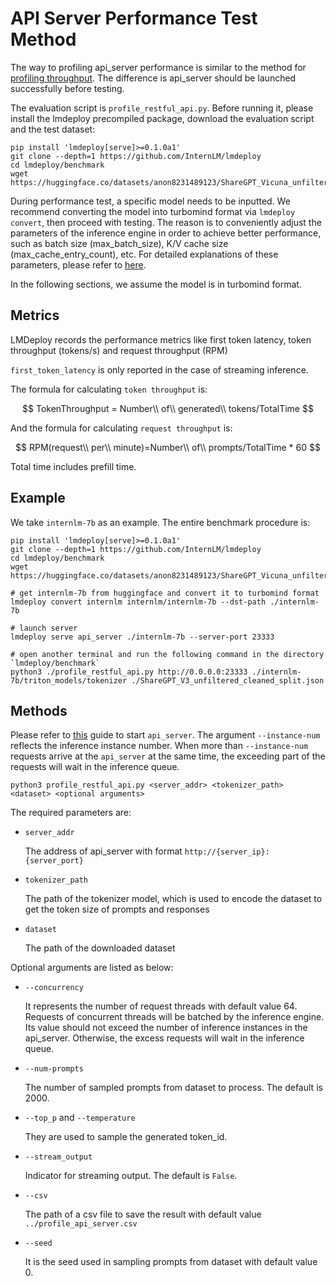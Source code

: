# API Server Performance Test Method

The way to profiling api_server performance is similar to the method for [profiling throughput](./profile_throughput.md). The difference is api_server should be launched successfully before testing.

The evaluation script is `profile_restful_api.py`. Before running it, please install the lmdeploy precompiled package, download the evaluation script and the test dataset:

```shell
pip install 'lmdeploy[serve]>=0.1.0a1'
git clone --depth=1 https://github.com/InternLM/lmdeploy
cd lmdeploy/benchmark
wget https://huggingface.co/datasets/anon8231489123/ShareGPT_Vicuna_unfiltered/resolve/main/ShareGPT_V3_unfiltered_cleaned_split.json
```

During performance test, a specific model needs to be inputted. We recommend converting the model into turbomind format via `lmdeploy convert`, then proceed with testing.
The reason is to conveniently adjust the parameters of the inference engine in order to achieve better performance, such as batch size (max_batch_size), K/V cache size (max_cache_entry_count), etc. For detailed explanations of these parameters, please refer to [here](../inference/turbomind_config.md).

In the following sections, we assume the model is in turbomind format.

## Metrics

LMDeploy records the performance metrics like first token latency, token throughput (tokens/s) and request throughput (RPM)

`first_token_latency` is only reported in the case of streaming inference.

The formula for calculating `token throughput` is:

$$
TokenThroughput = Number\\ of\\ generated\\ tokens/TotalTime
$$

And the formula for calculating `request throughput` is:

$$
RPM(request\\ per\\ minute)=Number\\ of\\ prompts/TotalTime * 60
$$

Total time includes prefill time.

## Example

We take `internlm-7b` as an example. The entire benchmark procedure is:

```shell
pip install 'lmdeploy[serve]>=0.1.0a1'
git clone --depth=1 https://github.com/InternLM/lmdeploy
cd lmdeploy/benchmark
wget https://huggingface.co/datasets/anon8231489123/ShareGPT_Vicuna_unfiltered/resolve/main/ShareGPT_V3_unfiltered_cleaned_split.json

# get internlm-7b from huggingface and convert it to turbomind format
lmdeploy convert internlm internlm/internlm-7b --dst-path ./internlm-7b

# launch server
lmdeploy serve api_server ./internlm-7b --server-port 23333

# open another terminal and run the following command in the directory `lmdeploy/benchmark`
python3 ./profile_restful_api.py http://0.0.0.0:23333 ./internlm-7b/triton_models/tokenizer ./ShareGPT_V3_unfiltered_cleaned_split.json
```

## Methods

Please refer to [this](../serving/restful_api.md) guide to start `api_server`.
The argument `--instance-num` reflects the inference instance number. When more than `--instance-num` requests arrive at the `api_server` at the same time, the exceeding part of the requests will wait in the inference queue.

```shell
python3 profile_restful_api.py <server_addr> <tokenizer_path> <dataset> <optional arguments>
```

The required parameters are:

- `server_addr`

  The address of api_server with format `http://{server_ip}:{server_port}`

- `tokenizer_path`

  The path of the tokenizer model, which is used to encode the dataset to get the token size of prompts and responses

- `dataset`

  The path of the downloaded dataset

Optional arguments are listed as below:

- `--concurrency`

  It represents the number of request threads with default value 64. Requests of concurrent threads will be batched by the inference engine. Its value should not exceed the number of inference instances in the api_server.
  Otherwise, the excess requests will wait in the inference queue.

- `--num-prompts`

  The number of sampled prompts from dataset to process. The default is 2000.

- `--top_p` and `--temperature`

  They are used to sample the generated token_id.

- `--stream_output`

  Indicator for streaming output. The default is `False`.

- `--csv`

  The path of a csv file to save the result with default value `../profile_api_server.csv`

- `--seed`

  It is the seed used in sampling prompts from dataset with default value 0.
